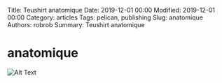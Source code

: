 Title: Teushirt anatomique
Date: 2019-12-01 00:00
Modified: 2019-12-01 00:00
Category: articles
Tags: pelican, publishing
Slug: anatomique
Authors: robrob
Summary: Teushirt anatomique

# anatomique
![Alt Text]({static}/images/template_img_teushirt.jpg)